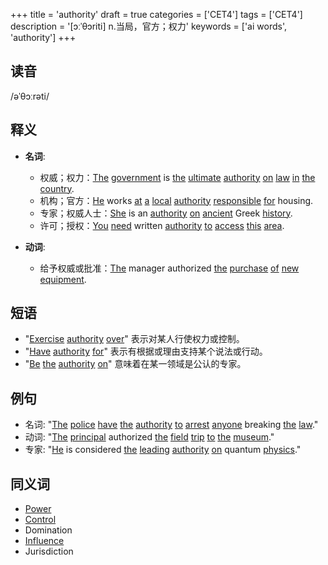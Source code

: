 +++
title = 'authority'
draft = true
categories = ['CET4']
tags = ['CET4']
description = '[ɔːˈθɔriti] n.当局，官方；权力'
keywords = ['ai words', 'authority']
+++

## 读音
/əˈθɔːrəti/

## 释义
- **名词**:
  - 权威；权力：[The](/post/the/) [government](/post/government/) is [the](/post/the/) [ultimate](/post/ultimate/) [authority](/post/authority/) [on](/post/on/) [law](/post/law/) [in](/post/in/) [the](/post/the/) [country](/post/country/).
  - 机构；官方：[He](/post/he/) works [at](/post/at/) [a](/post/a/) [local](/post/local/) [authority](/post/authority/) [responsible](/post/responsible/) [for](/post/for/) housing.
  - 专家；权威人士：[She](/post/she/) is an [authority](/post/authority/) [on](/post/on/) [ancient](/post/ancient/) Greek [history](/post/history/).
  - 许可；授权：[You](/post/you/) [need](/post/need/) written [authority](/post/authority/) [to](/post/to/) [access](/post/access/) [this](/post/this/) [area](/post/area/).

- **动词**:
  - 给予权威或批准：[The](/post/the/) manager authorized [the](/post/the/) [purchase](/post/purchase/) [of](/post/of/) [new](/post/new/) [equipment](/post/equipment/).

## 短语
- "[Exercise](/post/exercise/) [authority](/post/authority/) [over](/post/over/)" 表示对某人行使权力或控制。
- "[Have](/post/have/) [authority](/post/authority/) [for](/post/for/)" 表示有根据或理由支持某个说法或行动。
- "[Be](/post/be/) [the](/post/the/) [authority](/post/authority/) [on](/post/on/)" 意味着在某一领域是公认的专家。

## 例句
- 名词: "[The](/post/the/) [police](/post/police/) [have](/post/have/) [the](/post/the/) [authority](/post/authority/) [to](/post/to/) [arrest](/post/arrest/) [anyone](/post/anyone/) breaking [the](/post/the/) [law](/post/law/)."
- 动词: "[The](/post/the/) [principal](/post/principal/) authorized [the](/post/the/) [field](/post/field/) [trip](/post/trip/) [to](/post/to/) [the](/post/the/) [museum](/post/museum/)."
- 专家: "[He](/post/he/) is considered [the](/post/the/) [leading](/post/leading/) [authority](/post/authority/) [on](/post/on/) quantum [physics](/post/physics/)."

## 同义词
- [Power](/post/power/)
- [Control](/post/control/)
- Domination
- [Influence](/post/influence/)
- Jurisdiction
